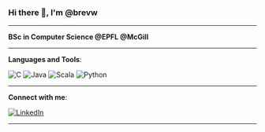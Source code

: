 ### Hi there 👋, I'm @brevw

---

**BSc in Computer Science @EPFL @McGill**

---

**Languages and Tools**:

![C](https://img.shields.io/badge/-C-00599C?style=flat-square&logo=c&logoColor=white)
![Java](https://img.shields.io/badge/-Java-007396?style=flat-square&logo=java&logoColor=white)
![Scala](https://img.shields.io/badge/-Scala-DC322F?style=flat-square&logo=scala&logoColor=white)
![Python](https://img.shields.io/badge/-Python-3776AB?style=flat-square&logo=python&logoColor=white)

---


**Connect with me**:

<!-- [![GitHub](https://img.shields.io/badge/-GitHub-181717?style=flat-square&logo=github&logoColor=white)](https://github.com/brewv) -->
[![LinkedIn](https://img.shields.io/badge/-LinkedIn-0A66C2?style=flat-square&logo=linkedin&logoColor=white)](https://www.linkedin.com/in/ahmed-tlili-7032a6288/)
<!-- To add twitter account later  [![Twitter](https://img.shields.io/badge/-Twitter-1DA1F2?style=flat-square&logo=twitter&logoColor=white)](https://twitter.com/TBD) -->

---
<!--
**GitHub Stats**:

![GitHub Stats](https://github-readme-stats.vercel.app/api?username=brewv&show_icons=true&hide=stars&count_private=true&theme=radical)

---

**Top Languages**:

![Top Languages](https://github-readme-stats.vercel.app/api/top-langs/?username=brewv&layout=compact&theme=radical) -->

